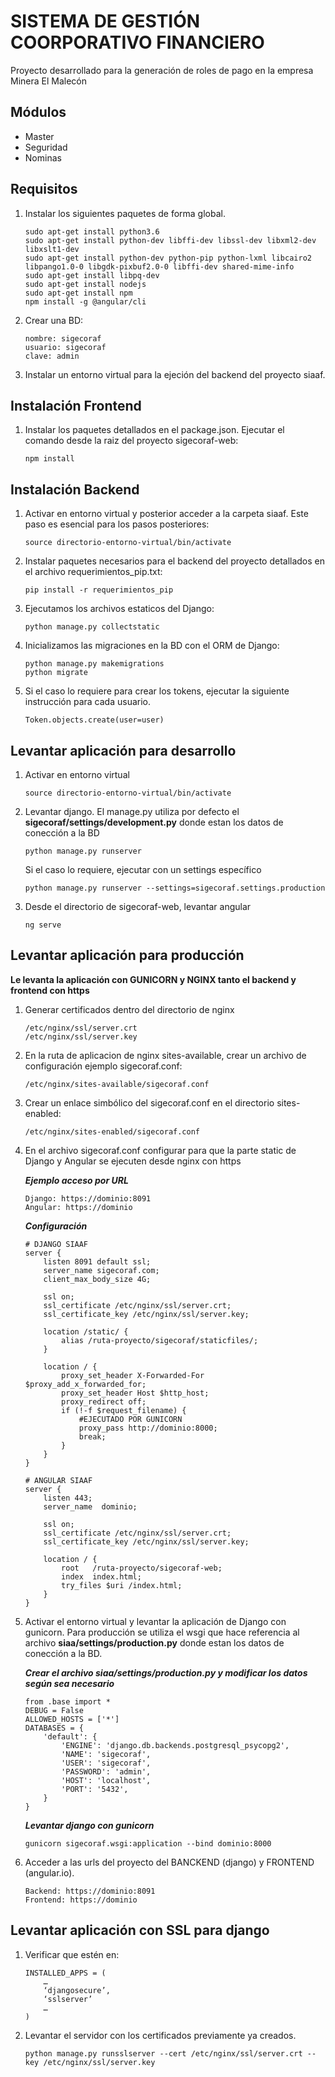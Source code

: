 SISTEMA DE GESTIÓN COORPORATIVO FINANCIERO
==========================================================

Proyecto desarrollado para la generación de roles de pago en la empresa Minera El Malecón

Módulos
-------
- Master
- Seguridad
- Nominas

Requisitos
----------
1. Instalar los siguientes paquetes de forma global.
    
    ```
    sudo apt-get install python3.6
    sudo apt-get install python-dev libffi-dev libssl-dev libxml2-dev libxslt1-dev
    sudo apt-get install python-dev python-pip python-lxml libcairo2 libpango1.0-0 libgdk-pixbuf2.0-0 libffi-dev shared-mime-info
    sudo apt-get install libpq-dev
    sudo apt-get install nodejs
    sudo apt-get install npm
    npm install -g @angular/cli
    ```

2. Crear una BD:
   
    ```
    nombre: sigecoraf
    usuario: sigecoraf
    clave: admin
    ```

3. Instalar un entorno virtual para la ejeción del backend del proyecto siaaf.

Instalación Frontend
-----------

1. Instalar los paquetes detallados en el package.json. Ejecutar el comando desde
la raiz del proyecto sigecoraf-web:
    
    ```
    npm install
    ```

Instalación Backend
-----------
1. Activar en entorno virtual y posterior acceder a la carpeta siaaf. Este paso es 
esencial para los pasos posteriores:
    
    ```
    source directorio-entorno-virtual/bin/activate
    ```
    
2. Instalar paquetes necesarios para el backend del proyecto detallados en el archivo requerimientos_pip.txt:
    
    ```
    pip install -r requerimientos_pip
    ```

3. Ejecutamos los archivos estaticos del Django:
    
    ```
    python manage.py collectstatic
    ```

4. Inicializamos las migraciones en la BD con el ORM de Django:
    
    ```
    python manage.py makemigrations
    python migrate
    ```


2. Si el caso lo requiere para crear los tokens, ejecutar la siguiente instrucción para cada usuario.
   
    ```
    Token.objects.create(user=user)
    ```

Levantar aplicación para desarrollo
------------------------

1. Activar en entorno virtual
   
    ```
   source directorio-entorno-virtual/bin/activate
   ```

2. Levantar django. El manage.py utiliza por defecto el **sigecoraf/settings/development.py** donde
estan los datos de conección a la BD
   
    ```
    python manage.py runserver
    ```
   
    Si el caso lo requiere, ejecutar con un settings específico
   
    ```
    python manage.py runserver --settings=sigecoraf.settings.production
    ```
   
3. Desde el directorio de sigecoraf-web, levantar angular
   
    ```
    ng serve
    ```



Levantar aplicación para producción
-------
**Le levanta la aplicación con GUNICORN y NGINX tanto el backend y frontend con https**

1. Generar certificados dentro del directorio de nginx
   
    ```
    /etc/nginx/ssl/server.crt
    /etc/nginx/ssl/server.key
    ```
2. En la ruta de aplicacion de nginx sites-available, crear un archivo de configuración ejemplo sigecoraf.conf:
   
    ```
    /etc/nginx/sites-available/sigecoraf.conf
    ```

3. Crear un enlace simbólico del sigecoraf.conf en el directorio sites-enabled:
   
    ```
    /etc/nginx/sites-enabled/sigecoraf.conf
    ```
    
4. En el archivo sigecoraf.conf configurar para que la parte static de Django y Angular se ejecuten desde nginx con https
 
    ***Ejemplo acceso por URL***
    ```
    Django: https://dominio:8091
    Angular: https://dominio
    ```
    ***Configuración***
    ```
    # DJANGO SIAAF
    server {
        listen 8091 default ssl;
        server_name sigecoraf.com;
        client_max_body_size 4G;
    
        ssl on;
        ssl_certificate /etc/nginx/ssl/server.crt;
        ssl_certificate_key /etc/nginx/ssl/server.key;
    
        location /static/ {
            alias /ruta-proyecto/sigecoraf/staticfiles/;
        }
    
        location / {
            proxy_set_header X-Forwarded-For $proxy_add_x_forwarded_for;
            proxy_set_header Host $http_host;
            proxy_redirect off;
            if (!-f $request_filename) {
                #EJECUTADO POR GUNICORN
                proxy_pass http://dominio:8000;
                break;
            }
        }
    }
    
    # ANGULAR SIAAF
    server {
        listen 443;
        server_name  dominio;
    
        ssl on;
        ssl_certificate /etc/nginx/ssl/server.crt;
        ssl_certificate_key /etc/nginx/ssl/server.key;
    
        location / {
            root   /ruta-proyecto/sigecoraf-web;
            index  index.html;
            try_files $uri /index.html;
        }
    }
    ```

5. Activar el entorno virtual y levantar la aplicación de Django con gunicorn. Para producción se
utiliza el wsgi que hace referencia al archivo **siaa/settings/production.py** donde estan los
datos de conección a la BD.
    
    ***Crear el archivo siaa/settings/production.py y modificar los datos según sea necesario***
    ```
    from .base import *
    DEBUG = False
    ALLOWED_HOSTS = ['*']
    DATABASES = {
        'default': {
            'ENGINE': 'django.db.backends.postgresql_psycopg2',
            'NAME': 'sigecoraf',
            'USER': 'sigecoraf',
            'PASSWORD': 'admin',
            'HOST': 'localhost',
            'PORT': '5432',
        }
    }
    ```
    
    ***Levantar django con gunicorn***
    ```
    gunicorn sigecoraf.wsgi:application --bind dominio:8000
    ```
6. Acceder a las urls del proyecto del BANCKEND (django) y FRONTEND (angular.io).
    ```
    Backend: https://dominio:8091
    Frontend: https://dominio
    ```

Levantar aplicación con SSL para django
---

1. Verificar que estén en:

    ```
    INSTALLED_APPS = (
        …
        ‘djangosecure’,
        ‘sslserver’
        …
    )
    ```
    
2. Levantar el servidor con los certificados previamente ya creados.
 
    ```
    python manage.py runsslserver --cert /etc/nginx/ssl/server.crt --key /etc/nginx/ssl/server.key
    ```
